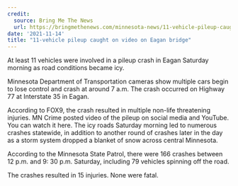 ```yaml
---
credit:
  source: Bring Me The News
  url: https://bringmethenews.com/minnesota-news/11-vehicle-pileup-caught-on-video-on-eagan-bridge
date: '2021-11-14'
title: "11-vehicle pileup caught on video on Eagan bridge"
---
```

At least 11 vehicles were involved in a pileup crash in Eagan Saturday morning as road conditions became icy.

Minnesota Department of Transportation cameras show multiple cars begin to lose control and crash at around 7 a.m. The crash occurred on Highway 77 at Interstate 35 in Eagan.

According to FOX9, the crash resulted in multiple non-life threatening injuries. MN Crime posted video of the pileup on social media and YouTube. You can watch it here. The icy roads Saturday morning led to numerous crashes statewide, in addition to another round of crashes later in the day as a storm system dropped a blanket of snow across central Minnesota. 

According to the Minnesota State Patrol, there were 166 crashes between 12 p.m. and 9: 30 p.m. Saturday, including 79 vehicles spinning off the road.

The crashes resulted in 15 injuries. None were fatal. 
